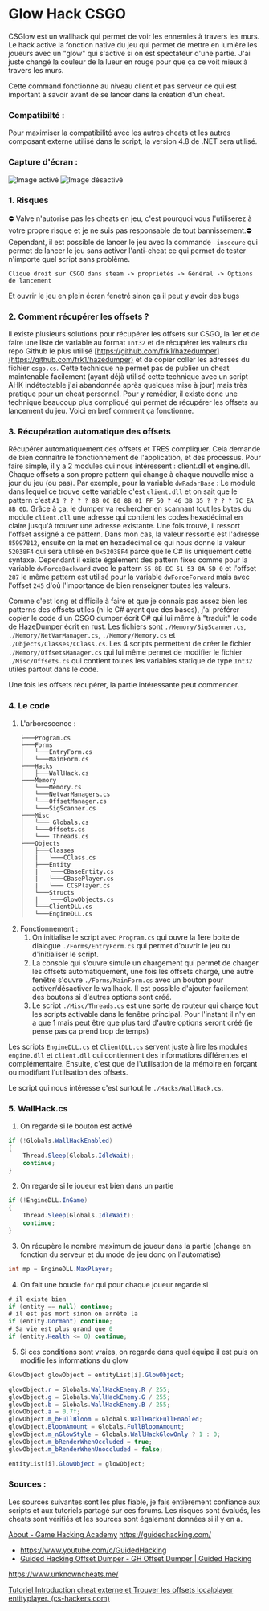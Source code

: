 # Glow Hack CSGO
CSGlow est un wallhack qui permet de voir les ennemies à travers les murs.
Le hack active la fonction native du jeu qui permet de mettre en lumière les joueurs avec un "glow" qui s'active si on est spectateur d'une partie. J'ai juste changé la couleur de la lueur en rouge pour que ça ce voit mieux à travers les murs.

Cette command fonctionne au niveau client et pas serveur ce qui est important à savoir avant de se lancer dans la création d'un cheat.

### Compatibilté :
Pour maximiser la compatibilité avec les autres cheats et les autres composant externe utilisé dans le script, la version 4.8 de .NET sera utilisé.

### Capture d'écran :
![Image activé](https://github.com/alexandrecoulay/CSGO-wallhack/blob/main/Screen/activated.png)
![Image désactivé](https://github.com/alexandrecoulay/CSGO-wallhack/blob/main/Screen/desactivated.png)

### 1. Risques
⛔ Valve n'autorise pas les cheats en jeu, c'est pourquoi vous l'utiliserez à votre propre risque et je ne suis pas responsable de tout bannissement.⛔
Cependant, il est possible de lancer le jeu avec la commande `-insecure` qui permet de lancer le jeu sans activer l'anti-cheat  ce qui permet de tester n'importe quel script sans problème.
```
Clique droit sur CSGO dans steam -> propriétés -> Général -> Options de lancement
```
Et ouvrir le jeu en plein écran fenetré sinon ça il peut y avoir des bugs

### 2. Comment récupérer les offsets ?
Il existe plusieurs solutions pour récupérer les offsets sur CSGO, la 1er et de faire une liste de variable au format `Int32` et de récupérer les valeurs du repo Github le plus utilisé [https://github.com/frk1/hazedumper](https://github.com/frk1/hazedumper) et de copier coller les adresses du fichier `csgo.cs`. Cette technique ne permet pas de publier un cheat maintenable facilement (ayant déjà utilisé cette technique avec un script AHK indétectable j'ai abandonnée après quelques mise à jour) mais très pratique pour un cheat personnel.
Pour y remédier, il existe donc une technique beaucoup plus compliqué qui permet de récupérer les offsets au lancement du jeu.
Voici en bref comment ça fonctionne.

### 3. Récupération automatique des offsets
Récupérer automatiquement des offsets et TRES compliquer. Cela demande de bien connaître le fonctionnement de l'application, et des processus. 
Pour faire simple, il y a 2 modules qui nous intéressent : client.dll et engine.dll. Chaque offsets a son propre pattern qui change à chaque nouvelle mise a jour du jeu (ou pas). 
Par exemple, pour la variable `dwRadarBase` :
Le module dans lequel ce trouve cette variable c'est `client.dll` et on sait que le pattern c'est `A1 ? ? ? ? 8B 0C B0 8B 01 FF 50 ? 46 3B 35 ? ? ? ? 7C EA 8B 0D`. Grâce à ça, le dumper va rechercher en scannant tout les bytes du module `client.dll` une adresse qui contient les codes hexadécimal en claire jusqu'à trouver une adresse existante. Une fois trouvé, il ressort l'offset assigné a ce pattern.
Dans mon cas, la valeur ressortie est  l'adresse `85997812`, ensuite on la met en hexadécimal ce qui nous donne la valeur `52038F4` qui sera utilisé en `0x52038F4` parce que le C# lis uniquement cette syntaxe.
Cependant il existe également des pattern fixes comme pour la variable `dwForceBackward` avec le pattern `55 8B EC 51 53 8A 5D 0` et l'offset `287` le même pattern est utilisé pour la variable `dwForceForward` mais avec l'offset `245` d'où l'importance de bien renseigner toutes les valeurs.
 
Comme c'est long et difficile à faire et que je connais pas assez bien les patterns des offsets utiles (ni le C# ayant que des bases), j'ai préférer copier le code d'un CSGO dumper écrit C# qui lui même à "traduit" le code de HazeDumper écrit en rust. Les fichiers sont `./Memory/SigScanner.cs`, `./Memory/NetVarManager.cs`, `./Memory/Memory.cs` et `./Objects/Classes/CClass.cs`. 
Les 4 scripts permettent de créer le fichier `./Memory/OffsetsManager.cs` qui lui même permet de modifier le fichier `./Misc/Offsets.cs` qui contient toutes les variables statique de type `Int32` utiles partout dans le code.

Une fois les offsets récupérer, la partie intéressante peut commencer.

### 4. Le code

 1. L'arborescence :
	```
	├───Program.cs
	├───Forms
	│   └───EntryForm.cs
	│   └───MainForm.cs
	├───Hacks
	│   ├───WallHack.cs
	├───Memory
	│   └───Memory.cs
	│   └───NetvarManagers.cs
	│   └───OffsetManager.cs
	│   └───SigScanner.cs
	├───Misc
	│   └─── Globals.cs
	│   └───Offsets.cs
	│   └─── Threads.cs
	├───Objects
	│   ├───Classes
	│   |  	└───CClass.cs
 	│   ├───Entity
	│   |  	└───CBaseEntity.cs
	│   |  	└───CBasePlayer.cs
	│   |  	└─── CCSPlayer.cs
	│   └───Structs
	│   |  	└───GlowObjects.cs
	│   └───ClientDLL.cs
	│   └───EngineDLL.cs
	```
 2. Fonctionnement :
	 1. On initialise le script avec `Program.cs` qui ouvre la 1ère boite de dialogue `./Forms/EntryForm.cs` qui permet d'ouvrir le jeu ou d'initialiser le script.
	 2. La console qui s'ouvre simule un chargement qui permet de charger les offsets automatiquement, une fois les offsets chargé, une autre fenêtre s'ouvre `./Forms/MainForm.cs` avec un bouton pour activer/désactiver le wallhack. Il est possible d'ajouter facilement des boutons si d'autres options sont créé.
	 3. Le script `./Misc/Threads.cs` est une sorte de routeur qui charge tout les scripts activable dans le fenêtre principal. Pour l'instant il n'y en a que 1 mais peut être que plus tard d'autre options seront créé (je pense pas ça prend trop de temps)

Les scripts `EngineDLL.cs` et `ClientDLL.cs` servent juste à lire les modules `engine.dll` et `client.dll` qui contiennent des informations différentes et complémentaire.
Ensuite, c'est que de l'utilisation de la mémoire en forçant ou modifiant l'utilisation des offsets.

Le script qui nous intéresse c'est surtout le `./Hacks/WallHack.cs`.

### 5. WallHack.cs
1. On regarde si le bouton est activé
```csharp
if (!Globals.WallHackEnabled)
{
	Thread.Sleep(Globals.IdleWait);
	continue;
}
```
2. On regarde si le joueur est bien dans un partie
```csharp
if (!EngineDLL.InGame)
{
	Thread.Sleep(Globals.IdleWait);
	continue;
}
```
3. On récupère le nombre maximum de joueur dans la partie (change en fonction du serveur et du mode de jeu donc on l'automatise) 
```csharp
int mp = EngineDLL.MaxPlayer;
```
4. On fait une boucle `for` qui pour chaque joueur regarde si
```csharp
# il existe bien
if (entity == null) continue;
# il est pas mort sinon on arrête la
if (entity.Dormant) continue;
# Sa vie est plus grand que 0
if (entity.Health <= 0) continue;
```
5. Si ces conditions sont vraies, on regarde dans quel équipe il est puis on modifie les informations du glow
```csharp
GlowObject glowObject = entityList[i].GlowObject;

glowObject.r = Globals.WallHackEnemy.R / 255;
glowObject.g = Globals.WallHackEnemy.G / 255;
glowObject.b = Globals.WallHackEnemy.B / 255;
glowObject.a = 0.7f;
glowObject.m_bFullBloom = Globals.WallHackFullEnabled;
glowObject.BloomAmount = Globals.FullBloomAmount;
glowObject.m_nGlowStyle = Globals.WallHackGlowOnly ? 1 : 0;
glowObject.m_bRenderWhenOccluded = true;
glowObject.m_bRenderWhenUnoccluded = false;

entityList[i].GlowObject = glowObject;
```


### Sources :
Les sources suivantes sont les plus fiable, je fais entièrement confiance aux scripts et aux tutoriels partagé sur ces forums. Les risques sont évalués, les cheats sont vérifiés et les sources sont également données si il y en a.

[About - Game Hacking Academy](https://gamehacking.academy/about)
https://guidedhacking.com/
		
- https://www.youtube.com/c/GuidedHacking
 -  [Guided Hacking Offset Dumper - GH Offset Dumper | Guided Hacking](https://guidedhacking.com/resources/guided-hacking-offset-dumper-gh-offset-dumper.51/)

https://www.unknowncheats.me/

[Tutoriel Introduction cheat externe et Trouver les offsets localplayer entityplayer. (cs-hackers.com)](https://forum.cs-hackers.com/Thread-Tutoriel-Tutoriel-Introduction-cheat-externe-et-Trouver-les-offsets-localplayer-entityplayer)
